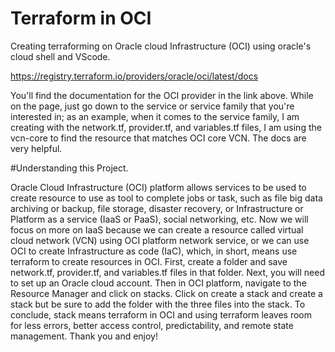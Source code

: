 # Terraform in OCI

Creating terraforming on Oracle cloud Infrastructure (OCI) using oracle's cloud shell and VScode.

https://registry.terraform.io/providers/oracle/oci/latest/docs

You'll find the documentation for the OCI provider in the link above. While on the page, just go down to the service or service family that you're interested in; as an example, when it comes to the service family, I am creating with the network.tf, provider.tf, and variables.tf files, I am using the vcn-core to find the resource that matches OCI core VCN. The docs are very helpful.

#Understanding this Project.

Oracle Cloud Infrastructure (OCI) platform allows services to be used to create resource to use as tool to complete jobs or task, such as file big data archiving or backup, file storage, disaster recovery, or Infrastructure or Platform as a service (IaaS or PaaS), social networking, etc. Now we will focus on more on IaaS because we can create a resource called virtual cloud network (VCN) using OCI platform network service, or we can use OCI to create Infrastructure as code (IaC), which, in short, means use terraform to create resources in OCI. First, create a folder and save network.tf, provider.tf, and variables.tf files in that folder. Next, you will need to set up an Oracle cloud account. Then in OCI platform, navigate to the Resource Manager and click on stacks. Click on create a stack and create a stack but be sure to add the folder with the three files into the stack.  To conclude, stack means terraform in OCI and using terraform leaves room for less errors, better access control, predictability, and remote state management.
Thank you and enjoy! 

